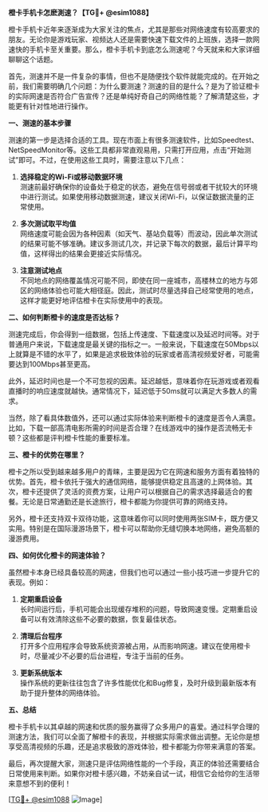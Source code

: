 **橙卡手机卡怎麽測速？【TG💪+ @esim1088】**

橙卡手机卡近年来逐渐成为大家关注的焦点，尤其是那些对网络速度有较高要求的朋友。无论你是游戏玩家、视频达人还是需要快速下载文件的上班族，选择一款网速快的手机卡至关重要。那么，橙卡手机卡到底怎么测速呢？今天就来和大家详细聊聊这个话题。

首先，测速并不是一件复杂的事情，但也不是随便找个软件就能完成的。在开始之前，我们需要明确几个问题：为什么要测速？测速的目的是什么？是为了验证橙卡的实际网速是否符合广告宣传？还是单纯好奇自己的网络性能？了解清楚这些，才能更有针对性地进行操作。

**一、测速的基本步骤**

测速的第一步是选择合适的工具。现在市面上有很多测速软件，比如Speedtest、NetSpeedMonitor等。这些工具都非常直观易用，只需打开应用，点击“开始测试”即可。不过，在使用这些工具时，需要注意以下几点：

1. **选择稳定的Wi-Fi或移动数据环境**  
   测速前最好确保你的设备处于稳定的状态，避免在信号弱或者干扰较大的环境中进行测试。如果使用移动数据测速，建议关闭Wi-Fi，以保证数据流量的正常使用。

2. **多次测试取平均值**  
   网络速度可能会因为各种因素（如天气、基站负载等）而波动，因此单次测试的结果可能不够准确。建议多测试几次，并记录下每次的数据，最后计算平均值，这样得出的结果会更接近实际情况。

3. **注意测试地点**  
   不同地点的网络覆盖情况可能不同，即使在同一座城市，高楼林立的地方与郊区的网络体验也可能大相径庭。因此，测试时尽量选择自己经常使用的地点，这样才能更好地评估橙卡在实际使用中的表现。

**二、如何判断橙卡的速度是否达标？**

测速完成后，你会得到一组数据，包括上传速度、下载速度以及延迟时间等。对于普通用户来说，下载速度是最关键的指标之一。一般来说，下载速度在50Mbps以上就算是不错的水平了，如果是追求极致体验的玩家或者高清视频爱好者，可能需要达到100Mbps甚至更高。

此外，延迟时间也是一个不可忽视的因素。延迟越低，意味着你在玩游戏或者观看直播时的响应速度就越快。通常情况下，延迟低于50ms就可以满足大多数人的需求。

当然，除了看具体数值外，还可以通过实际体验来判断橙卡的速度是否令人满意。比如，下载一部高清电影所需的时间是否合理？在线游戏中的操作是否流畅无卡顿？这些都是评判橙卡性能的重要标准。

**三、橙卡的优势在哪里？**

橙卡之所以受到越来越多用户的青睐，主要是因为它在网速和服务方面有着独特的优势。首先，橙卡依托于强大的通信网络，能够提供稳定且高速的上网体验。其次，橙卡还提供了灵活的资费方案，让用户可以根据自己的需求选择最适合的套餐。无论是日常通勤还是长途旅行，橙卡都能为你提供可靠的网络支持。

另外，橙卡还支持双卡双待功能，这意味着你可以同时使用两张SIM卡，既方便又实用。特别是在国际漫游场景下，橙卡可以帮助你无缝切换本地网络，避免高额的漫游费用。

**四、如何优化橙卡的网速体验？**

虽然橙卡本身已经具备较高的网速，但我们也可以通过一些小技巧进一步提升它的表现。例如：

1. **定期重启设备**  
   长时间运行后，手机可能会出现缓存堆积的问题，导致网速变慢。定期重启设备可以有效清除这些不必要的数据，恢复最佳状态。

2. **清理后台程序**  
   打开多个应用程序会导致系统资源被占用，从而影响网速。建议在使用橙卡时，尽量减少不必要的后台进程，专注于当前的任务。

3. **更新系统版本**  
   操作系统的更新往往包含了许多性能优化和Bug修复，及时升级到最新版本有助于提升整体的网络体验。

**五、总结**

橙卡手机卡以其卓越的网速和优质的服务赢得了众多用户的喜爱。通过科学合理的测速方法，我们可以全面了解橙卡的表现，并根据实际需求做出调整。无论你是想享受高清视频的乐趣，还是追求极致的游戏体验，橙卡都能为你带来满意的答案。

最后，再次提醒大家，测速只是评估网络性能的一个手段，真正的体验还需要结合日常使用来判断。如果你对橙卡感兴趣，不妨亲自试一试，相信它会给你的生活带来意想不到的便利！

[[TG💪+ @esim1088](https://t.me/s/esim1088) ![Image](https://i.postimg.cc/4NQfJmqS/Snipaste-2025-05-13-00-14-12.png)]
